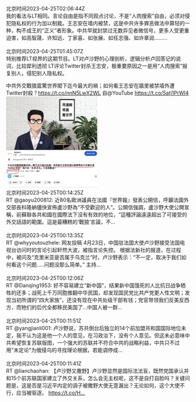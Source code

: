 北京时间2023-04-25T02:06:44Z<br>我的看法与LT相同。言论自由是指不同观点讨论，不是“人肉搜索”自由，必须对侵犯隐私权的行为加以制裁。王志安在墙内被禁，这是中共许多罪恶做法中算轻的一种，构不成王的“正义”者形象。中共早就封禁过无数异见者微信号，更多人受更重迫害，如高智晟、许知远、丁家喜、如张展、如任志强、如许章润………<br><br>北京时间2023-04-25T01:45:07Z<br>特别推荐LT视界的这期节目。LT对卢沙野的心理剖析，逻辑分析卢回答记的说词，比较犀利透彻
LT评论Twitter封杀王志安，极重要原因之一是用“人肉搜索”报复别人，侵犯别人隐私权。

中共外交戰狼震驚世界闖下迄今最大的禍；如何看王志安在牆里被禁墙外遭Twitter封殺？https://t.co/nnN5LwX2WL 自@YouTube https://t.co/5atj1PrWI4<br><img src='/temp/2023/1650556490468536345_0.jpg' width='250' height='250'><br>北京时间2023-04-25T00:14:25Z<br>RT @gaoyu200812: 近80名歐洲議員在法國『世界報』發表公開信，呼籲法國外交部長科隆納儘快宣佈盧沙野為“不受歡迎的人”。公開信強調，盧沙野大使公開宣稱，前蘇聯各共和國在國際法下沒有有效的地位，“這種評論遠遠超出了可接受的外交話語的範圍。這是最糟糕的‘戰狼’言論，不…<br><br>北京时间2023-04-25T00:13:35Z<br>RT @whyyoutouzhele: 网友投稿
4月23日，中国驻法国大使卢沙野接受法国电视台访问时的言论引起轩然大波，被指言论失控。
根据法新社的报道，在过程中，被问及“克里米亚是否属于乌克兰”时，卢沙野表示：“不一定，取决于我们如何看这个问题…..问题没那么简单。”
主持…<br><br>北京时间2023-04-25T00:12:06Z<br>RT @Danqing1953: 好不容易建立“新中国”，结果新中国饿死的人比抗日战争牺牲的还多；战死上千万同胞推翻中华民国，却发现国民党比共产党更人性文明；发现当初所谓的“四大家族”，还没有现在中共处级干部有钱；党官带领我们反美反西方，而牠们的后代全都移民美国了…中国人被一群…<br><br>北京时间2023-04-25T00:11:51Z<br>RT @yangjianli001: 卢沙野说，苏共倒台后独立的14个前加盟共和国国际地位未定，我不认为这是他一个人的意见，在习政治下，没有个人意见。但这未必意味中共希望恢复苏联版图，一个强大的苏联并不符合中共的战略利益，中共只不过用"未定论"为俄侵乌的寻找理论根据，若能调停成…<br><br>北京时间2023-04-25T00:11:41Z<br>RT @lianchaohan: 【卢沙野又撒野】卢沙野显然是国际法法盲，既然党国承认并和15个前苏联国家建立了外交关系，怎么会无主权呢，这不是自打自脸吗？关键问题是，这是否是习近平内定的调子被撒野大使无意漏出？无论如何，这个大使不行，应当被驱逐。
https://t.co/H…<br><br>